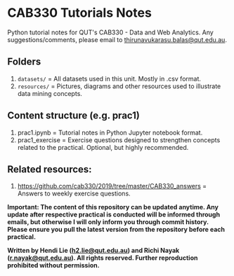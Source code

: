 # CAB330 Tutorials Notes
Python tutorial notes for QUT\'s CAB330 - Data and Web Analytics. Any suggestions/comments, please email to thirunavukarasu.balas@qut.edu.au.

## Folders
1. `datasets/` = All datasets used in this unit. Mostly in .csv format.
2. `resources/` = Pictures, diagrams and other resources used to illustrate data mining concepts.

## Content structure (e.g. prac1)
1. prac1.ipynb = Tutorial notes in Python Jupyter notebook format.
2. prac1_exercise = Exercise questions designed to strengthen concepts related to the practical. Optional, but highly recommended.

## Related resources:
1. https://github.com/cab330/2019/tree/master/CAB330_answers = Answers to weekly exercise questions.

**Important: The content of this repository can be updated anytime. Any update after respective practical is conducted will be informed through emails, but otherwise I will only inform you through commit history. Please ensure you pull the latest version from the repository before each practical.**

**Written by Hendi Lie (h2.lie@qut.edu.au) and Richi Nayak (r.nayak@qut.edu.au). All rights reserved. Further reproduction prohibited without permission.**
